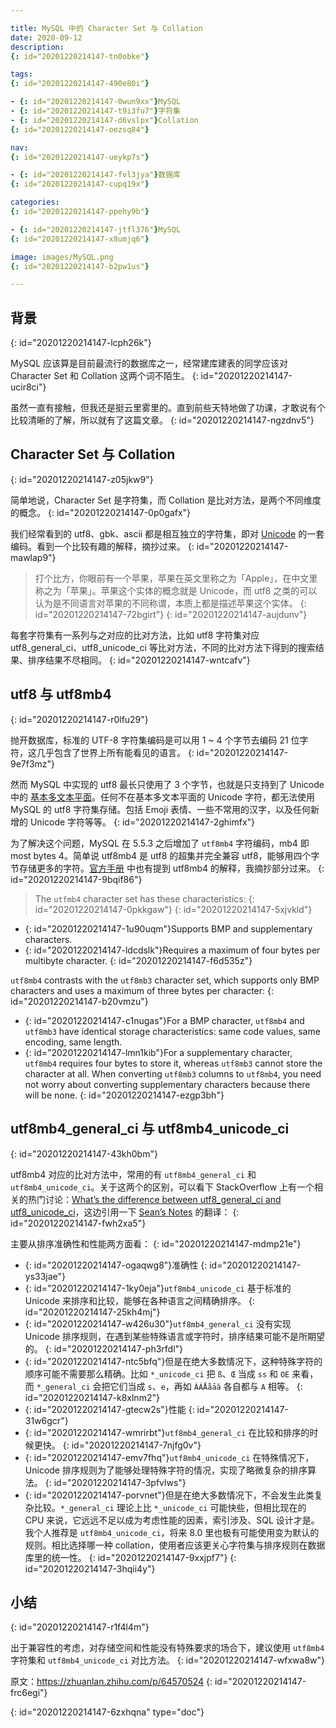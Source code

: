 ```yaml
---

title: MySQL 中的 Character Set 与 Collation
date: 2020-09-12
description:
{: id="20201220214147-tn0obke"}

tags:
{: id="20201220214147-490e80i"}

- {: id="20201220214147-0wun9xx"}MySQL
- {: id="20201220214147-t9i3fu7"}字符集
- {: id="20201220214147-d6vslpx"}Collation
{: id="20201220214147-oezsq84"}

nav:
{: id="20201220214147-ueykp7s"}

- {: id="20201220214147-fvl3jya"}数据库
{: id="20201220214147-cupq19x"}

categories:
{: id="20201220214147-ppehy9b"}

- {: id="20201220214147-jtfl376"}MySQL
{: id="20201220214147-x8umjq6"}

image: images/MySQL.png
{: id="20201220214147-b2pw1us"}

---
```


## 背景
{: id="20201220214147-lcph26k"}

MySQL 应该算是目前最流行的数据库之一，经常建库建表的同学应该对 Character Set 和 Collation 这两个词不陌生。
{: id="20201220214147-ucir8ci"}

虽然一直有接触，但我还是挺云里雾里的。直到前些天特地做了功课，才敢说有个比较清晰的了解，所以就有了这篇文章。
{: id="20201220214147-ngzdnv5"}

## Character Set 与 Collation
{: id="20201220214147-z05jkw9"}

简单地说，Character Set 是字符集，而 Collation 是比对方法，是两个不同维度的概念。
{: id="20201220214147-0p0gafx"}

我们经常看到的 utf8、gbk、ascii 都是相互独立的字符集，即对 [Unicode](https://link.zhihu.com/?target=https%3A//zh.wikipedia.org/wiki/Unicode) 的一套编码。看到一个比较有趣的解释，摘抄过来。
{: id="20201220214147-mawlap9"}

> 打个比方，你眼前有一个苹果，苹果在英文里称之为「Apple」，在中文里称之为「苹果」。苹果这个实体的概念就是 Unicode，而 utf8 之类的可以认为是不同语言对苹果的不同称谓，本质上都是描述苹果这个实体。
> {: id="20201220214147-72bgirt"}
{: id="20201220214147-aujdunv"}

每套字符集有一系列与之对应的比对方法，比如 utf8 字符集对应 utf8_general_ci、utf8_unicode_ci 等比对方法，不同的比对方法下得到的搜索结果、排序结果不尽相同。
{: id="20201220214147-wntcafv"}

## utf8 与 utf8mb4
{: id="20201220214147-r0lfu29"}

抛开数据库，标准的 UTF-8 字符集编码是可以用 1 ~ 4 个字节去编码 21 位字符，这几乎包含了世界上所有能看见的语言。
{: id="20201220214147-9e7f3mz"}

然而 MySQL 中实现的 utf8 最长只使用了 3 个字节，也就是只支持到了 Unicode 中的 [基本多文本平面](https://link.zhihu.com/?target=https%3A//zh.wikipedia.org/wiki/Unicode%25E5%25AD%2597%25E7%25AC%25A6%25E5%25B9%25B3%25E9%259D%25A2%25E6%2598%25A0%25E5%25B0%2584)。任何不在基本多文本平面的 Unicode 字符，都无法使用 MySQL 的 utf8 字符集存储。包括 Emoji 表情、一些不常用的汉字，以及任何新增的 Unicode 字符等等。
{: id="20201220214147-2ghimfx"}

为了解决这个问题，MySQL 在 5.5.3 之后增加了 `utf8mb4` 字符编码，mb4 即 most bytes 4。简单说 utf8mb4 是 utf8 的超集并完全兼容 utf8，能够用四个字节存储更多的字符。[官方手册](https://link.zhihu.com/?target=https%3A//dev.mysql.com/doc/refman/5.6/en/charset-unicode-utf8mb4.html) 中也有提到 utf8mb4 的解释，我摘抄部分过来。
{: id="20201220214147-9bqif86"}

> The `utfmb4` character set has these characteristics:
> {: id="20201220214147-0pkkgaw"}
{: id="20201220214147-5xjvkld"}

- {: id="20201220214147-1u90uqm"}Supports BMP and supplementary characters.
- {: id="20201220214147-ldcdslk"}Requires a maximum of four bytes per multibyte character.
{: id="20201220214147-f6d535z"}

`utf8mb4` contrasts with the `utf8mb3` character set, which supports only BMP characters and uses a maximum of three bytes per character:
{: id="20201220214147-b20vmzu"}

- {: id="20201220214147-c1nugas"}For a BMP character, `utf8mb4` and `utf8mb3` have identical storage characteristics: same code values, same encoding, same length.
- {: id="20201220214147-lmn1kib"}For a supplementary character, `utf8mb4` requires four bytes to store it, whereas `utf8mb3` cannot store the character at all. When converting `utf8mb3` columns to `utf8mb4`, you need not worry about converting supplementary characters because there will be none.
{: id="20201220214147-ezgp3bh"}

## utf8mb4_general_ci 与 utf8mb4_unicode_ci
{: id="20201220214147-43kh0bm"}

utf8mb4 对应的比对方法中，常用的有 `utf8mb4_general_ci` 和 `utf8mb4_unicode_ci`。关于这两个的区别，可以看下 StackOverflow 上有一个相关的热门讨论：[What’s the difference between utf8_general_ci and utf8_unicode_ci](https://link.zhihu.com/?target=https%3A//stackoverflow.com/questions/766809/whats-the-difference-between-utf8-general-ci-and-utf8-unicode-ci)，这边引用一下 [Sean’s Notes](https://link.zhihu.com/?target=http%3A//seanlook.com/) 的翻译：
{: id="20201220214147-fwh2xa5"}

主要从排序准确性和性能两方面看：
{: id="20201220214147-mdmp21e"}

- {: id="20201220214147-ogaqwg8"}准确性
  {: id="20201220214147-ys33jae"}
- {: id="20201220214147-1ky0eja"}`utf8mb4_unicode_ci` 基于标准的 Unicode 来排序和比较，能够在各种语言之间精确排序。
  {: id="20201220214147-25kh4mj"}
- {: id="20201220214147-w426u30"}`utf8mb4_general_ci` 没有实现 Unicode 排序规则，在遇到某些特殊语言或字符时，排序结果可能不是所期望的。
  {: id="20201220214147-ph3rfdl"}
- {: id="20201220214147-ntc5bfq"}但是在绝大多数情况下，这种特殊字符的顺序可能不需要那么精确。比如 `*_unicode_ci` 把 `ß`、`Œ` 当成 `ss` 和 `OE` 来看，而 `*_general_ci` 会把它们当成 `s`、`e`，再如 `ÀÁÅåāă` 各自都与 `A` 相等。
  {: id="20201220214147-k8xlnm2"}
- {: id="20201220214147-gtecw2s"}性能
  {: id="20201220214147-31w6gcr"}
- {: id="20201220214147-wmrirbt"}`utf8mb4_general_ci` 在比较和排序的时候更快。
  {: id="20201220214147-7njfg0v"}
- {: id="20201220214147-emv7fhq"}`utf8mb4_unicode_ci` 在特殊情况下，Unicode 排序规则为了能够处理特殊字符的情况，实现了略微复杂的排序算法。
  {: id="20201220214147-3pfvlws"}
- {: id="20201220214147-porvnet"}但是在绝大多数情况下，不会发生此类复杂比较。`*_general_ci` 理论上比 `*_unicode_ci` 可能快些，但相比现在的 CPU 来说，它远远不足以成为考虑性能的因素，索引涉及、SQL 设计才是。 我个人推荐是 `utf8mb4_unicode_ci`，将来 8.0 里也极有可能使用变为默认的规则。相比选择哪一种 collation，使用者应该更关心字符集与排序规则在数据库里的统一性。
  {: id="20201220214147-9xxjpf7"}
{: id="20201220214147-3hqii4y"}

## 小结
{: id="20201220214147-r1f4l4m"}

出于兼容性的考虑，对存储空间和性能没有特殊要求的场合下，建议使用 `utf8mb4` 字符集和 `utf8mb4_unicode_ci` 对比方法。
{: id="20201220214147-wfxwa8w"}

原文：https://zhuanlan.zhihu.com/p/64570524
{: id="20201220214147-frc6egi"}


{: id="20201220214147-6zxhqna" type="doc"}
